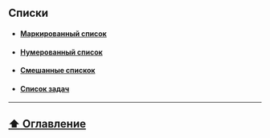 ## Списки

+ #### [Маркированный список](https://github.com/BaturinSS/manual-README.md/blob/main/src/lists/bulleted-lists.md)

+ #### [Нумерованный список](https://github.com/BaturinSS/manual-README.md/blob/main/src/lists/numbered-lists.md)

+ #### [Смешанные спискок](https://github.com/BaturinSS/manual-README.md/blob/main/src/lists/mixed-lists.md)

+ #### [Список задач](https://github.com/BaturinSS/manual-README.md/blob/main/src/lists/task-list.md)

___

## [:arrow_up:  Оглавление](https://github.com/BaturinSS/manual-README.md/blob/main/README.md)
